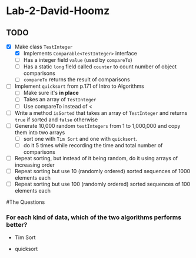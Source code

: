 # Lab-2-David-Hoomz
## TODO
* [x] Make class ```TestInteger```
    * [x] Implements ```Comparable<TestInteger>``` interface
    * [ ] Has a integer field ```value``` (used by ```compareTo```)
    * [ ] Has a static ```long``` field called ```counter``` to count number of object comparisons
    * [ ] ```compareTo``` returns the result of comparisons
* [ ] Implement ```quicksort``` from p.171 of Intro to Algorithms
    * [ ] Make sure it's **in place**
    * [ ] Takes an array of ```TestInteger```
    * [ ] Use compareTo instead of <
* [ ] Write a method ```isSorted``` that takes an array of ```TestInteger``` and returns ```true``` if sorted and ```false``` otherwise
* [ ] Generate 10,000 random ```testIntegers``` from 1 to 1,000,000 and copy them into two arrays
    * [ ] sort one with ```Tim Sort``` and one with ```quicksort```.
    * [ ] do it 5 times while recording the time and total number of comparisons
* [ ] Repeat sorting, but instead of it being random, do it using arrays of increasing order
* [ ] Repeat sorting but use 10 (randomly ordered) sorted sequences of 1000 elements each
* [ ] Repeat sorting but use 100 (randomly ordered) sorted sequences of 100 elements each

#The Questions
### For each kind of data, which of the two algorithms performs better?
* Tim Sort

* quicksort
